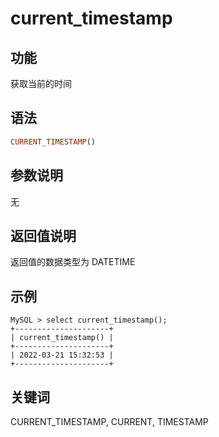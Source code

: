 # current_timestamp

## 功能

获取当前的时间

## 语法

```Haskell
CURRENT_TIMESTAMP()
```

## 参数说明

无

## 返回值说明

返回值的数据类型为 DATETIME

## 示例

```Plain Text
MySQL > select current_timestamp();
+---------------------+
| current_timestamp() |
+---------------------+
| 2022-03-21 15:32:53 |
+---------------------+
```

## 关键词

CURRENT_TIMESTAMP, CURRENT, TIMESTAMP
